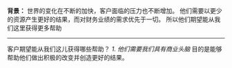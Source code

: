 **背景：**
世界的变化在不断的加快，客户面临的压力也不断增加。
他们需要以更少的资源产生更好的结果，而对财务业绩的需求优先于一切。
所以他们期望能从我们这里获得更多帮助

***

客户期望能从我们这儿获得哪些帮助？
*1. 他们需要我们具有商业头脑*
   目的是能够帮助他们做出积极的改变并创造更好的结果。